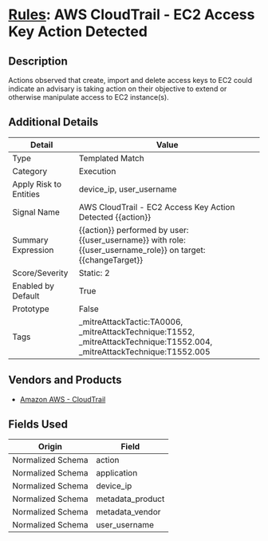 # [Rules](README.md): AWS CloudTrail - EC2 Access Key Action Detected

## Description
Actions observed that create, import and delete access keys to EC2 could indicate an advisary is taking action on their objective to extend or otherwise manipulate access to EC2 instance(s).

## Additional Details
|Detail|Value|
|----|----|
|Type|Templated Match|
|Category|Execution|
|Apply Risk to Entities|device_ip, user_username|
|Signal Name|AWS CloudTrail - EC2 Access Key Action Detected {{action}}|
|Summary Expression|{{action}} performed by user: {{user_username}} with role: {{user_username_role}} on target: {{changeTarget}}|
|Score/Severity|Static: 2|
|Enabled by Default|True|
|Prototype|False|
|Tags|_mitreAttackTactic:TA0006, _mitreAttackTechnique:T1552, _mitreAttackTechnique:T1552.004, _mitreAttackTechnique:T1552.005|
## Vendors and Products
- [Amazon AWS - CloudTrail](../products/033624b0-218e-4dcb-b93f-0f1fb1806c56.md)


## Fields Used

|Origin|Field|
|----|----|
|Normalized Schema|action|
|Normalized Schema|application|
|Normalized Schema|device_ip|
|Normalized Schema|metadata_product|
|Normalized Schema|metadata_vendor|
|Normalized Schema|user_username|


